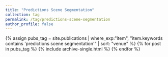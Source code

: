 ```yaml
---
title: "Predictions Scene Segmentation"
collection: tag
permalink: /tag/predictions-scene-segmentation
author_profile: false
---
```

{% assign pubs_tag = site.publications | where_exp:"item", "item.keywords contains 'predictions scene segmentation'" | sort: "venue" %}
{% for post in pubs_tag %}
  {% include archive-single.html %}
{% endfor %}